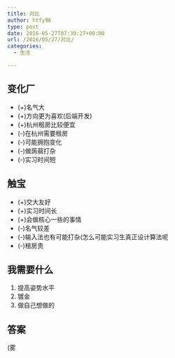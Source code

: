 ```yaml
---
title: 对比
author: htfy96
type: post
date: 2016-05-27T07:39:27+00:00
url: /2016/05/27/对比/
categories:
  - 生活

---
```

## 变化厂

  * (+)名气大
  * (+)方向更为喜欢(后端开发)
  * (+)杭州租房比较便宜
  * (-)在杭州需要租房
  * (-)可能拥抱变化
  * (-)做蒟蒻打杂
  * (-)实习时间短

## 触宝

  * (+)交大友好
  * (+)实习时间长
  * (+)会做核心一些的事情
  * (-)名气较差
  * (-)输入法也有可能打杂(怎么可能实习生真正设计算法呢
  * (-)租房贵

## 我需要什么

  1. 提高姿势水平
  2. 镀金
  3. 做自己想做的

## 答案

(雾